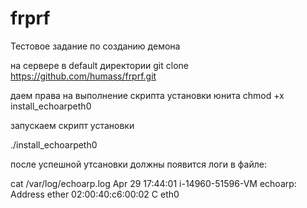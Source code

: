 # frprf
Тестовое задание по созданию демона 


на сервере в default директории 
git clone https://github.com/humass/frprf.git

даем права на выполнение скрипта установки юнита
chmod +x install_echoarpeth0

запускаем скрипт установки 

./install_echoarpeth0

после успешной утсановки должны появится логи в файле:


cat /var/log/echoarp.log
Apr 29 17:44:01 i-14960-51596-VM echoarp: Address ether 02:00:40:c6:00:02 C eth0
